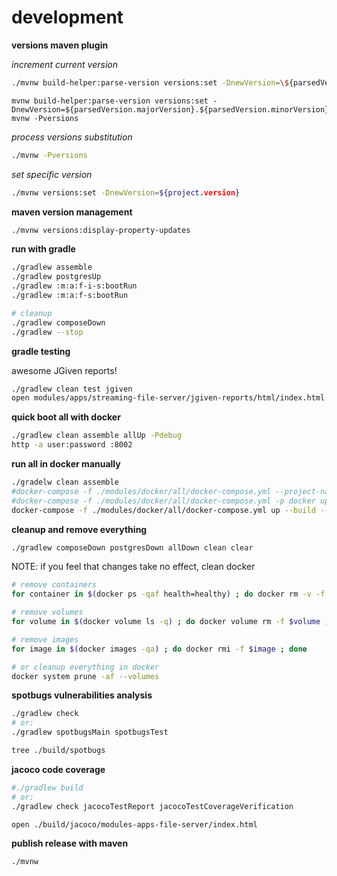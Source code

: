 # development

**versions maven plugin**

_increment current version_

```bash
./mvnw build-helper:parse-version versions:set -DnewVersion=\${parsedVersion.majorVersion}.\${parsedVersion.minorVersion}.\${parsedVersion.nextIncrementalVersion} ; ./mvnw -Pversions
```

```batch
mvnw build-helper:parse-version versions:set -DnewVersion=${parsedVersion.majorVersion}.${parsedVersion.minorVersion}.${parsedVersion.nextIncrementalVersion}
mvnw -Pversions
```

_process versions substitution_

```bash
./mvnw -Pversions
```
_set specific version_

```bash
./mvnw versions:set -DnewVersion=${project.version}
```

**maven version management**

```bash
./mvnw versions:display-property-updates
```

**run with gradle**

```sh
./gradlew assemble
./gradlew postgresUp
./gradlew :m:a:f-i-s:bootRun
./gradlew :m:a:f-s:bootRun

# cleanup
./gradlew composeDown
./gradlew --stop
```

**gradle testing**

awesome JGiven reports!

```sh
./gradlew clean test jgiven
open modules/apps/streaming-file-server/jgiven-reports/html/index.html
```

**quick boot all with docker**

```sh
./gradlew clean assemble allUp -Pdebug
http -a user:password :8002
```

**run all in docker manually**

```bash
./gradelw clean assemble
#docker-compose -f ./modules/docker/all/docker-compose.yml --project-name=docker up --build --force-recreate
#docker-compose -f ./modules/docker/all/docker-compose.yml -p docker up --build --force-recreate
docker-compose -f ./modules/docker/all/docker-compose.yml up --build --force-recreate
```

**cleanup and remove everything**

```bash
./gradlew composeDown postgresDown allDown clean clear
```

NOTE: if you feel that changes take no effect, clean docker

```bash
# remove containers
for container in $(docker ps -qaf health=healthy) ; do docker rm -v -f $container ; done

# remove volumes
for volume in $(docker volume ls -q) ; do docker volume rm -f $volume ; done

# remove images
for image in $(docker images -qa) ; do docker rmi -f $image ; done

# or cleanup everything in docker
docker system prune -af --volumes
```

**spotbugs vulnerabilities analysis**

```bash
./gradlew check
# or:
./gradlew spotbugsMain spotbugsTest

tree ./build/spotbugs
```

**jacoco code coverage**

```bash
#./gradlew build
# or:
./gradlew check jacocoTestReport jacocoTestCoverageVerification

open ./build/jacoco/modules-apps-file-server/index.html
```

**publish release with maven**

```bash
./mvnw
```

<!--

### known issues (deprecations)

- ~~SQLFeatureNotSupportedException: Method org.postgresql.jdbc.PgConnection.createClob() is not yet implemented.~~ [fixed](https://vkuzel.com/spring-boot-jpa-hibernate-atomikos-postgresql-exception)
- static methods mocking using PowerMock (logs: BasicStaticClassTest.java uses or overrides a deprecated API.)

-->
